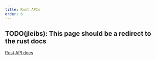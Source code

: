```yaml
---
title: Rust APIs
order: 6
---
```


## TODO(jleibs): This page should be a redirect to the rust docs
[Rust API docs](https://docs.rs/rerun/)